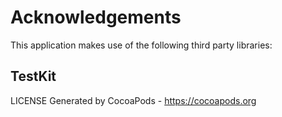 # Acknowledgements
This application makes use of the following third party libraries:

## TestKit

LICENSE
Generated by CocoaPods - https://cocoapods.org
